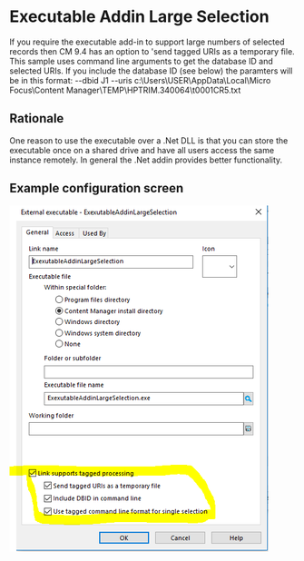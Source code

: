 # Executable Addin Large Selection
If you require the executable add-in to support large numbers of selected records then CM 9.4 has an option to 'send tagged URIs as a temporary file.  This sample uses command line arguments to get the database ID and selected URIs.  If you include the database ID (see below) the paramters will be in this format: --dbid J1 --uris c:\Users\USER\AppData\Local\Micro Focus\Content Manager\TEMP\HPTRIM.340064\t0001CR5.txt

## Rationale
One reason to use the executable over a .Net DLL is that you can store the executable once on a shared drive and have all users access the same instance remotely.  In general the .Net addin provides better functionality.

 
## Example configuration screen
![configuration](exeaddin.PNG)